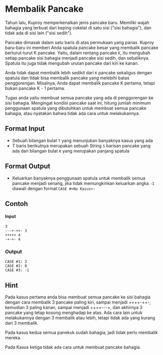 # Membalik Pancake
Tahun lalu, Kuproy memperkenalkan jenis pancake baru. Memiliki wajah bahagia yang terbuat dari keping cokelat di satu sisi ("sisi bahagia"), dan tidak ada di sisi lain ("sisi sedih").

Pancake dimasak dalam satu baris di atas permukaan yang panas. Kuproy baru-baru ini memberi Anda spatula pancake besar yang membalik pancake berturut-turut K pancake. Yaitu, dalam rentang pancake `K`, itu mengubah setiap pancake sisi bahagia menjadi pancake sisi sedih, dan sebaliknya. Spatula itu juga tidak mengubah urutan pancake dari kiri ke kanan.

Anda tidak dapat membalik lebih sedikit dari `K` pancake sekaligus dengan spatula dan tidak bisa membalik pancake yang melebihi batas penggorengan. Misalnya, Anda dapat membalik pancake K pertama, tetapi bukan pancake K - 1 pertama.

Tugas anda yaitu membuat semua pancake yang ada di penggorengan ke sisi bahagia. Mengingat kondisi pancake saat ini, hitung jumlah minimum penggunaan spatula yang dibutuhkan untuk membuat semua pancake bahagia, atau nyatakan bahwa tidak ada cara untuk melakukannya.

## Format Input
- Sebuah bilangan bulat `T` yang menunjukan banyaknya kasus yang ada
- T baris berikutnya merupakan sebuah String `S` barisan pancake yang ada dan bilangan bulat `K` yang merupakan panjang spatula

## Format Output
- Keluarkan banyaknya penggunaan spatula untuk membalik semua pancake menjadi senang, jika tidak memungkinkan keluarkan angka `-1` diawali dengan format `CASE #<No Kasus>:`

## Contoh 
#### Input
```
3
---+-++- 3
+++++ 4
-+-+- 4
```
### Output
```
CASE #1: 3
CASE #2: 0
CASE #3: -1
```

## Hint
Pada kasus pertama anda bisa membuat semua pancake ke sisi bahagia dengan cara membalik 3 pancake paling kiri, sampai menjadi ++++-++-, kemudian 3 paling kanan, sampai menjadi ++++---+, dan akhirnya 3 pancake yang tetap kosong menghadap ke atas. Ada cara lain untuk melakukannya dengan 3 membalik atau lebih, tetapi tidak ada yang kurang dari 3 membalik.

Pada kasus kedua semua panekuk sudah bahagia, jadi tidak perlu membalik mereka.

Pada Kasus ketiga tidak ada cara untuk membuat pancake bahagia.